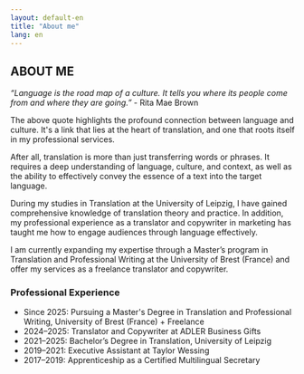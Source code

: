 ```yaml
---
layout: default-en
title: "About me"
lang: en
---
```


## ABOUT ME

*“Language is the road map of a culture. It tells you where its people come from and where they are going.”* - Rita Mae Brown 

The above quote highlights the profound connection between language and culture. It's a link that lies at the heart of translation, and one that roots itself in my
professional services. 

After all, translation is more than just transferring words or phrases. It requires a deep understanding of language, culture, and context, as well as the ability to effectively convey the essence of a text into the target language.

During my studies in Translation at the University of Leipzig, I have gained comprehensive knowledge of translation theory and practice. In addition, my professional experience as a translator and copywriter in marketing has taught me how to engage audiences through language effectively. 

I am currently expanding my expertise through a Master’s program in Translation and Professional Writing at the University of Brest (France) and offer my services as a freelance translator and copywriter.

### Professional Experience
- Since 2025: Pursuing a Master's Degree in Translation and Professional Writing, University of Brest (France) + Freelance
- 2024–2025: Translator and Copywriter at ADLER Business Gifts
- 2021–2025: Bachelor’s Degree in Translation, University of Leipzig
- 2019–2021: Executive Assistant at Taylor Wessing
- 2017–2019: Apprenticeship as a Certified Multilingual Secretary
